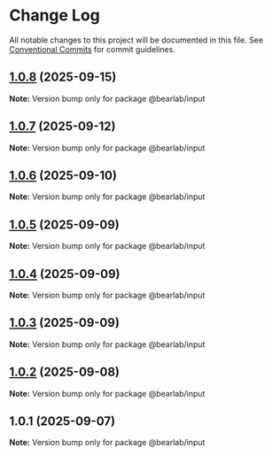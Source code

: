 # Change Log

All notable changes to this project will be documented in this file.
See [Conventional Commits](https://conventionalcommits.org) for commit guidelines.

## [1.0.8](https://github.com/hasanbala/ui-components/compare/@bearlab/input@1.0.7...@bearlab/input@1.0.8) (2025-09-15)

**Note:** Version bump only for package @bearlab/input





## [1.0.7](https://github.com/hasanbala/ui-components/compare/@bearlab/input@1.0.6...@bearlab/input@1.0.7) (2025-09-12)

**Note:** Version bump only for package @bearlab/input





## [1.0.6](https://github.com/hasanbala/ui-components/compare/@bearlab/input@1.0.5...@bearlab/input@1.0.6) (2025-09-10)

**Note:** Version bump only for package @bearlab/input





## [1.0.5](https://github.com/hasanbala/ui-components/compare/@bearlab/input@1.0.4...@bearlab/input@1.0.5) (2025-09-09)

**Note:** Version bump only for package @bearlab/input





## [1.0.4](https://github.com/hasanbala/ui-components/compare/@bearlab/input@1.0.3...@bearlab/input@1.0.4) (2025-09-09)

**Note:** Version bump only for package @bearlab/input





## [1.0.3](https://github.com/hasanbala/ui-components/compare/@bearlab/input@1.0.2...@bearlab/input@1.0.3) (2025-09-09)

**Note:** Version bump only for package @bearlab/input





## [1.0.2](https://github.com/hasanbala/ui-components/compare/@bearlab/input@1.0.1...@bearlab/input@1.0.2) (2025-09-08)

**Note:** Version bump only for package @bearlab/input





## 1.0.1 (2025-09-07)

**Note:** Version bump only for package @bearlab/input
